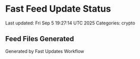 # Fast Feed Update Status
Last updated: Fri Sep  5 19:27:14 UTC 2025
Categories: crypto

## Feed Files Generated

Generated by Fast Updates Workflow
